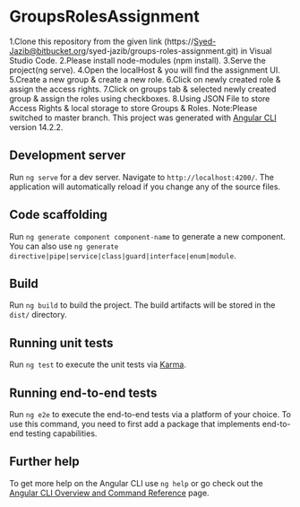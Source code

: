 # GroupsRolesAssignment
1.Clone this repository from the given link (https://Syed-Jazib@bitbucket.org/syed-jazib/groups-roles-assignment.git) in Visual Studio Code. 
2.Please install node-modules (npm install).
3.Serve the project(ng serve).
4.Open the localHost & you will find the assignment UI. 
5.Create a new group & create a new role.
6.Click on newly created role & assign the access rights.
7.Click on groups tab & selected newly created group & assign the roles using checkboxes.
8.Using JSON File to store Access Rights & local storage to store Groups & Roles.
Note:Please switched to master branch.
This project was generated with [Angular CLI](https://github.com/angular/angular-cli) version 14.2.2.

## Development server

Run `ng serve` for a dev server. Navigate to `http://localhost:4200/`. The application will automatically reload if you change any of the source files.

## Code scaffolding

Run `ng generate component component-name` to generate a new component. You can also use `ng generate directive|pipe|service|class|guard|interface|enum|module`.

## Build

Run `ng build` to build the project. The build artifacts will be stored in the `dist/` directory.

## Running unit tests

Run `ng test` to execute the unit tests via [Karma](https://karma-runner.github.io).

## Running end-to-end tests

Run `ng e2e` to execute the end-to-end tests via a platform of your choice. To use this command, you need to first add a package that implements end-to-end testing capabilities.

## Further help

To get more help on the Angular CLI use `ng help` or go check out the [Angular CLI Overview and Command Reference](https://angular.io/cli) page.
